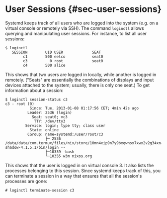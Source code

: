 # User Sessions {#sec-user-sessions}

Systemd keeps track of all users who are logged into the system (e.g. on
a virtual console or remotely via SSH). The command `loginctl` allows
querying and manipulating user sessions. For instance, to list all user
sessions:

```ShellSession
$ loginctl
   SESSION        UID USER             SEAT
        c1        500 eelco            seat0
        c3          0 root             seat0
        c4        500 alice
```

This shows that two users are logged in locally, while another is logged
in remotely. ("Seats" are essentially the combinations of displays and
input devices attached to the system; usually, there is only one seat.)
To get information about a session:

```ShellSession
$ loginctl session-status c3
c3 - root (0)
           Since: Tue, 2013-01-08 01:17:56 CET; 4min 42s ago
          Leader: 2536 (login)
            Seat: seat0; vc3
             TTY: /dev/tty3
         Service: login; type tty; class user
           State: online
          CGroup: name=systemd:/user/root/c3
                  ├─ 2536 /data/data/com.termux/files/nix/store/10mn4xip9n7y9bxqwnsx7xwx2v2g34xn-shadow-4.1.5.1/bin/login --
                  ├─10339 -bash
                  └─10355 w3m nixos.org
```

This shows that the user is logged in on virtual console 3. It also
lists the processes belonging to this session. Since systemd keeps track
of this, you can terminate a session in a way that ensures that all the
session's processes are gone:

```ShellSession
# loginctl terminate-session c3
```
